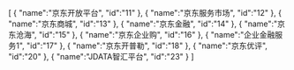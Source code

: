 [
	{
		"name":"京东开放平台",
		"id":"11"
	},
	{
		"name":"京东服务市场",
		"id":"12"
	},
	{
		"name":"京东商城",
		"id":"13"
	},
	{
		"name":"京东金融",
		"id":"14"
	},
	{
		"name":"京东沧海",
		"id":"15"
	},
	{
		"name":"京东企业购",
		"id":"16"
	},
	{
		"name":"企业金融服务1",
		"id":"17"
	},
	{
		"name":"京东开普勒",
		"id":"18"
	},
	{
		"name":"京东优评",
		"id":"20"
	},
	{
		"name":"JDATA智汇平台",
		"id":"23"
	}
]